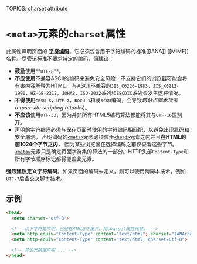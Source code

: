 TOPICS: <meta> charset attribute

# `<meta>`元素的`charset`属性

此属性声明页面的 **[字符编码](/zh-hans/glossary/Character_Set)**。它必须包含用于字符编码的标准[[IANA]] [[MIME]]名称。尽管该标准不要求特定的编码，但建议：

- **鼓励**使用**`UTF-8`**。
- **不应使用**不兼容ASCII的编码来避免安全风险：不支持它们的浏览器可能会将有害内容解释为HTML。
  与ASCII不兼容的`JIS_C6226-1983`，`JIS_X0212-1990`，`HZ-GB-2312`，`JOHAB`，`ISO-2022`系列和`EBCDIC`系列会发生这种情况。
- **不得使用**`CESU-8`，`UTF-7`，`BOCU-1`和或`SCSU`编码，会导致*跨站点脚本攻击*(*cross-site scripting attacks*)。
- **不应该**使用`UTF-32`，因为并非所有HTML5编码算法都能将其与`UTF-16`区别开。
- 声明的字符编码必须与保存页面时使用的字符编码相匹配，以避免出现乱码和安全漏洞。
  声明编码的[`<meta>`](/zh-hans/webfrontend/<meta>)元素必须位于[`<head>`](/zh-hans/webfrontend/<head>)元素之内并且**在HTML的前1024个字节之内**，
  因为某些浏览器在选择编码之前仅查看这些字节。[`<meta>`](/zh-hans/webfrontend/<meta>)元素只是确定页面字符集的算法的一部分。HTTP头部`Content-Type`和所有字节顺序标记都将覆盖此元素。

**强烈建议定义字符编码**。如果页面的编码未定义，则可以使用跨脚本技术，例如`UTF-7`后备交叉脚本技术。

## 示例

```html
<head>
  <meta charset="utf-8">

  <!-- 以下字符集声明，已经在HTML5中废弃。用charset属性代替。 -->
  <meta http-equiv="Content-Type" content="text/html"; charset="IANAcharset">
  <meta http-equiv="Content-Type" content="text/html; charset=utf-8">

  <!-- 其他元数据声明 ... -->
</head>
```
